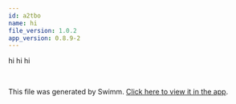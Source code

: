 ```yaml
---
id: a2tbo
name: hi
file_version: 1.0.2
app_version: 0.8.9-2
---
```


hi hi hi

<br/>

This file was generated by Swimm. [Click here to view it in the app](https://swimm-web-app.web.app/repos/Z2l0aHViJTNBJTNBdGVzdGFwMTklM0ElM0Fyb3RlbWJhcjM=/docs/a2tbo).